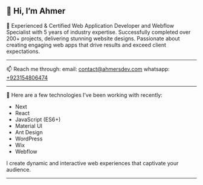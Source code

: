 ## 👋 Hi, I’m Ahmer

👀 Experienced & Certified Web Application Developer and Webflow Specialist with 5 years of industry expertise. Successfully completed over 200+ projects, delivering stunning website designs. Passionate about creating engaging web apps that drive results and exceed client expectations.

<hr />

📫 Reach me through:
email: <a href="mailto:contact@ahmersdev.com" target="_blank">contact@ahmersdev.com</a>
whatsapp: <a href="https://wa.me/+923154806474" target="_blank">+923154806474</a>

<hr />
🌱 Here are a few technologies I’ve been working with recently:
  <ul>
    <li>Next</li>
    <li>React</li>
    <li>JavaScript (ES6+)</li>
    <li>Material UI</li>
    <li>Ant Design</li>
    <li>WordPress</li>
    <li>Wix</li>
    <li>Webflow</li>
  </ul>
  I create dynamic and interactive web experiences that captivate your audience.
  <hr />


<!---
ahmersdev/ahmersdev is a ✨ special ✨ repository because its `README.md` (this file) appears on your GitHub profile.
You can click the Preview link to take a look at your changes.
--->
